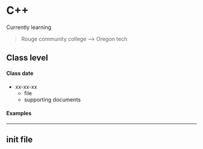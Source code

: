 # C++

Currently learning

> Rouge community college --> Oregon tech

<!-- ## Project Overview -->

<!-- ## Features -->

<!-- - Locational weather data
- Four day forecast
- Weather data by zip -->

## Class level

#### Class date

- xx-xx-xx
  - file
  - supporting documents

#### Examples

---

## init file

<!-- ### Week one

> Initialize api's

- start django project
- connect to ip-api
- connect to open weather maps
- connect to new york times api

### Week Two

> Build home view

- sort threw weather data
- assign data to variables
- start displaying weather data

### Week Three

> Search Functionality and styling

- work on home page styling (bootstrap)
- build django view for search function

### Week Four

> Finish styling

- Finish styling
- Make last minute corrections/additions -->
